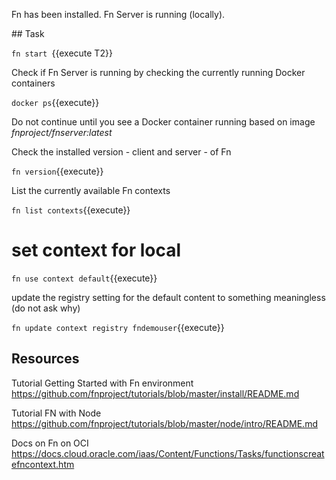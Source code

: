 Fn has been installed. Fn Server is running (locally). 


## Task

`fn start `{{execute T2}}

Check if Fn Server is running by checking the currently running Docker containers

`docker ps`{{execute}} 

Do not continue until you see a Docker container running based on image *fnproject/fnserver:latest*

Check the installed version - client and server - of Fn

`fn version`{{execute}} 

List the currently available Fn contexts

`fn list contexts`{{execute}}

# set context for local 

`fn use context default`{{execute}}

update the registry setting for the default content to something meaningless (do not ask why)

`fn update context registry fndemouser`{{execute}}


## Resources


Tutorial Getting Started with Fn environment
https://github.com/fnproject/tutorials/blob/master/install/README.md


Tutorial FN with Node
https://github.com/fnproject/tutorials/blob/master/node/intro/README.md


Docs on Fn on OCI
https://docs.cloud.oracle.com/iaas/Content/Functions/Tasks/functionscreatefncontext.htm
